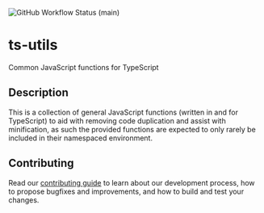 ![GitHub Workflow Status (main)](https://img.shields.io/github/workflow/status/nevware21/ts-utils/NodeCI/main)
# ts-utils
Common JavaScript functions for TypeScript


## Description

This is a collection of general JavaScript functions (written in and for TypeScript) to aid with removing code duplication and assist with minification, as such the provided functions are expected to only rarely be included in their namespaced environment.

## Contributing

Read our [contributing guide](./CONTRIBUTING.md) to learn about our development process, how to propose bugfixes and improvements, and how to build and test your changes.
